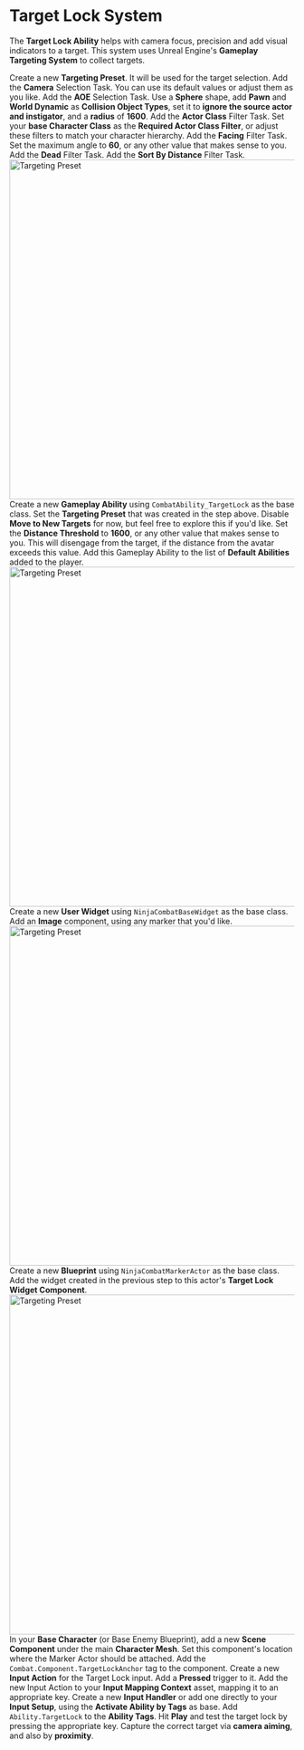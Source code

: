 # Target Lock System
<secondary-label ref="guide"/>

The **Target Lock Ability** helps with camera focus, precision and add visual indicators to a target. This system uses
Unreal Engine's **Gameplay Targeting System** to collect targets.

<procedure title="Create a Targeting Preset" collapsible="true">
    <step>Create a new <b>Targeting Preset</b>. It will be used for the target selection.</step>
    <step>Add the <b>Camera</b> Selection Task. You can use its default values or adjust them as you like.</step>
    <step>Add the <b>AOE</b> Selection Task. Use a <b>Sphere</b> shape, add <b>Pawn</b> and <b>World Dynamic</b> as <b>Collision Object Types</b>, set it to <b>ignore the source actor and instigator</b>, and a <b>radius</b> of <b>1600</b>.</step>
    <step>Add the <b>Actor Class</b> Filter Task. Set your <b>base Character Class</b> as the <b>Required Actor Class Filter</b>, or adjust these filters to match your character hierarchy.</step>
    <step>Add the <b>Facing</b> Filter Task. Set the maximum angle to <b>60</b>, or any other value that makes sense to you.</step>
    <step>Add the <b>Dead</b> Filter Task.</step>
    <step>Add the <b>Sort By Distance</b> Filter Task.</step>
    <img src="p02g01_targeting_preset.png" alt="Targeting Preset" thumbnail="true" border-effect="line" width="600"/>
</procedure>

<procedure title="Configure the Target Lock Ability" collapsible="true">
    <step>Create a new <b>Gameplay Ability</b> using <code>CombatAbility_TargetLock</code> as the base class.</step>
    <step>Set the <b>Targeting Preset</b> that was created in the step above.</step>
    <step>Disable <b>Move to New Targets</b> for now, but feel free to explore this if you'd like.</step>
    <step>Set the <b>Distance Threshold</b> to <b>1600</b>, or any other value that makes sense to you. This will disengage from the target, if the distance from the avatar exceeds this value.</step>
    <step>Add this Gameplay Ability to the list of <b>Default Abilities</b> added to the player.</step>    
    <img src="p02g01_target_lock_ability.png" alt="Targeting Preset" thumbnail="true" border-effect="line" width="600"/>
</procedure>

<procedure title="Create a Target Lock Widget" collapsible="true">
    <step>Create a new <b>User Widget</b> using <code>NinjaCombatBaseWidget</code> as the base class.</step>
    <step>Add an <b>Image</b> component, using any marker that you'd like.</step>
    <img src="p02g01_target_lock_widget.png" alt="Targeting Preset" thumbnail="true" border-effect="line" width="600"/>
</procedure>

<procedure title="Create a Marker Actor" collapsible="true">
    <step>Create a new <b>Blueprint</b> using <code>NinjaCombatMarkerActor</code> as the base class.</step>
    <step>Add the widget created in the previous step to this actor's <b>Target Lock Widget Component</b>.</step>
    <img src="p02_g01_marker_actor.png" alt="Targeting Preset" thumbnail="true" border-effect="line" width="600"/>
</procedure>

<procedure title="Configure the enemy anchor" collapsible="true">
    <step>In your <b>Base Character</b> (or Base Enemy Blueprint), add a new <b>Scene Component</b> under the main <b>Character Mesh</b>.</step>
    <step>Set this component's location where the Marker Actor should be attached.</step>
    <step>Add the <code>Combat.Component.TargetLockAnchor</code> tag to the component.</step>
</procedure>

<procedure title="Configure the Target Lock Input" collapsible="true">
    <step>Create a new <b>Input Action</b> for the Target Lock input. Add a <b>Pressed</b> trigger to it.</step>
    <step>Add the new Input Action to your <b>Input Mapping Context</b> asset, mapping it to an appropriate key.</step>
    <step>Create a new <b>Input Handler</b> or add one directly to your <b>Input Setup</b>, using the <b>Activate Ability by Tags</b> as base.</step>
    <step>Add <code>Ability.TargetLock</code> to the <b>Ability Tags</b>.</step>
</procedure>

<procedure title="Test Everything" collapsible="true">
    <step>Hit <b>Play</b> and test the target lock by pressing the appropriate key.</step>
    <step>Capture the correct target via <b>camera aiming</b>, and also by <b>proximity</b>.</step>
</procedure>